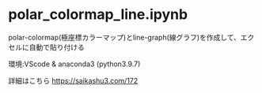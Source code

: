 # polar_colormap_line.ipynb
polar-colormap(極座標カラーマップ)とline-graph(線グラフ)を作成して、エクセルに自動で貼り付ける

環境:VScode & anaconda3 (python3.9.7)

詳細はこちら
https://saikashu3.com/172
